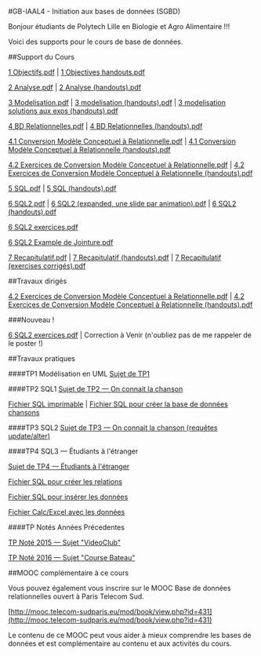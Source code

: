 #GB-IAAL4 - Initiation aux bases de données (SGBD)

Bonjour étudiants de Polytech Lille en Biologie et Agro Alimentaire !!!

Voici des supports pour le cours de base de données.

<!--Je vous invite vivement à vous inscrire sur le Moodle et à participer aux forums pour ce cours. Le mot de passe pour le moodle est donné en cours.-->

<!--[https://moodle.polytech-lille.fr/course/view.php?id=97](https://moodle.polytech-lille.fr/course/view.php?id=97)-->


##Support du Cours

[1 Objectifs.pdf](gbiaal4sgbd/cours/1_Objectifs.pdf) | [1 Objectives handouts.pdf](gbiaal4sgbd/cours/1_Objectifs_handouts.pdf)

[2 Analyse.pdf](gbiaal4sgbd/cours/2_Analyse.pdf) | [2 Analyse (handouts).pdf](gbiaal4sgbd/cours/2_Analyse_handouts.pdf)

[3 Modelisation.pdf](gbiaal4sgbd/cours/3.0_Modelisation.pdf) | [3 modelisation (handouts).pdf](gbiaal4sgbd/cours/3.1_Modelisation_sans_solutions_exos_handouts.pdf) | [3 modelisation solutions aux exos (handouts).pdf](gbiaal4sgbd/cours/3.2_modelisation_exos_handouts.pdf)

[4 BD Relationnelles.pdf](gbiaal4sgbd/cours/4.0_BD_Relationnelles.pdf) | [4 BD Relationnelles (handouts).pdf](gbiaal4sgbd/cours/4.0_BD_Relationnelles_handouts.pdf)

[4.1 Conversion Modèle Conceptuel à Relationnelle.pdf](gbiaal4sgbd/cours/4.1_BD_Relationnelles_Conversion.pdf) | [4.1 Conversion Modèle Conceptuel à Relationnelle (handouts).pdf](gbiaal4sgbd/cours/4.1_BD_Relationnelles_Conversion_handouts.pdf)

[4.2 Exercices de Conversion Modèle Conceptuel à Relationnelle.pdf](gbiaal4sgbd/cours/4.2_BD_Relationnelles_exercises.pdf) | [4.2 Exercices de Conversion Modèle Conceptuel à Relationnelle (handouts).pdf](gbiaal4sgbd/cours/4.2_BD_Relationnelles_exercises_handouts.pdf)

[5 SQL.pdf](gbiaal4sgbd/cours/5_SQL.pdf) | [5 SQL (handouts).pdf](gbiaal4sgbd/cours/5_SQL_handouts.pdf)

[6 SQL2.pdf](gbiaal4sgbd/cours/6_SQL2.pdf) | [6 SQL2 (expanded, une slide par animation).pdf](gbiaal4sgbd/cours/6_SQL2_expanded.pdf) | [6 SQL2 (handouts).pdf](gbiaal4sgbd/cours/6_SQL2_handouts.pdf)

[6 SQL2 exercices.pdf](gbiaal4sgbd/cours/6_SQL2_exercices.pdf)

[6 SQL2 Example de Jointure.pdf](gbiaal4sgbd/cours/6_SQL2_jointure_example.pdf)

[7 Recapitulatif.pdf](gbiaal4sgbd/cours/7_Recapitulatif.pdf) | [7 Recapitulatif (handouts).pdf](gbiaal4sgbd/cours/7_Recapitulatif_handouts.pdf) | [7 Recapitulatif (exercises corrigés).pdf](gbiaal4sgbd/cours/7_Recapitulatif_exercises_corrig_s.pdf)


##Travaux dirigés
<!--[4.2 BD Relationnelles exercises.pdf](gbiaal4sgbd/td_tp/4.2_BD_Relationnelles_exercises.pdf)-->
[4.2 Exercices de Conversion Modèle Conceptuel à Relationnelle.pdf](gbiaal4sgbd/cours/4.2_BD_Relationnelles_exercises.pdf) | [4.2 Exercices de Conversion Modèle Conceptuel à Relationnelle (handouts).pdf](gbiaal4sgbd/cours/4.2_BD_Relationnelles_exercises_handouts.pdf)

###Nouveau !

[6 SQL2 exercices.pdf](gbiaal4sgbd/cours/6_SQL2_exercices.pdf) | Correction à Venir (n'oubliez pas de me rappeler de le poster !)

<!--| [6 SQL2 exercices corrigées.pdf](gbiaal4sgbd/cours/6_SQL2_exercices_corrigees.pdf) -->


##Travaux pratiques

####TP1 Modélisation en UML
[Sujet de TP1](gbiaal4sgbd/td_tp/TP1-modelisation.pdf)

####TP2 SQL1
[Sujet de TP2 &mdash; On connait la chanson](gbiaal4sgbd/td_tp/TP2-SQL1-Chansons.pdf)

[Fichier SQL imprimable](gbiaal4sgbd/td_tp/chansons.sql.black.pdf)
|
[Fichier SQL pour créer la base de données chansons](gbiaal4sgbd/td_tp/chansons.sql)

<!--
[TP3 corrigé](gbiaal4sgbd/td_tp/TP3-SQL1-Chansons-avec-corrections.pdf)
-->

####TP3 SQL2
[Sujet de TP3 &mdash; On connait la chanson (requêtes update/alter)](gbiaal4sgbd/td_tp/TP3-SQL2-Chansons-deuxieme_partie.pdf)

<!--
[Requêtes SQL du TP4 corrigées](gbiaal4sgbd/td_tp/TP4-SQL2-Chansons-deuxieme-partie-corrige.sql)
-->

####TP4 SQL3 &mdash; Étudiants à l'étranger

<!--
[Sujet de TP4 - Étudiants à l'étranger](gbiaal4sgbd/td_tp/TP4-SQL3-Etudiants-etrangers.pdf)
-->

[Sujet de TP4 &mdash; Étudiants à l'étranger](gbiaal4sgbd/td_tp/TP-Etudiants-etrangers.pdf)

[Fichier SQL pour créer les relations](gbiaal4sgbd/td_tp/relationsEtudiants.sql)

[Fichier SQL pour insérer les données](gbiaal4sgbd/td_tp/donneesEtudiants.sql)

[Fichier Calc/Excel avec les données](gbiaal4sgbd/td_tp/BDExcel.ods)


####TP Notés Années Précedentes

[TP Noté 2015 &mdash; Sujet "VideoClub"](gbiaal4sgbd/td_tp/TP-Noté-2015-videoclub.pdf)

[TP Noté 2016 &mdash; Sujet "Course Bateau"](gbiaal4sgbd/td_tp/TP-Noté-2016-coursebateau.pdf)


##MOOC complémentaire à ce cours

Vous pouvez également vous inscrire sur le MOOC Base de données relationnelles ouvert à Paris Telecom Sud.

[http://mooc.telecom-sudparis.eu/mod/book/view.php?id=431](http://mooc.telecom-sudparis.eu/mod/book/view.php?id=431)

Le contenu de ce MOOC peut vous aider à mieux comprendre les bases de données et est complémentaire au contenu et aux activités du cours.
